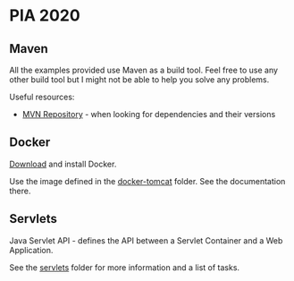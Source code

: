 # PIA 2020

## Maven

All the examples provided use Maven as a build tool. Feel free to use any other build tool but I might
not be able to help you solve any problems.

Useful resources:
* [MVN Repository](https://mvnrepository.com/) - when looking for dependencies and their versions

## Docker

[Download](https://docs.docker.com/get-docker/) and install Docker.

Use the image defined in the [docker-tomcat](docker-tomcat/) folder. See the documentation there.

## Servlets

Java Servlet API - defines the API between a Servlet Container and a Web Application. 

See the [servlets](servlets/) folder for more information and a list of tasks.